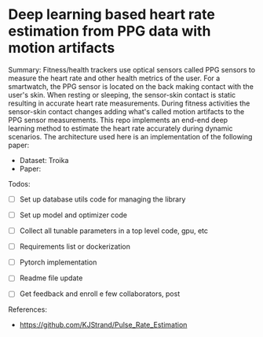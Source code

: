 # Deep learning based heart rate estimation from PPG data with motion artifacts

Summary: Fitness/health trackers use optical sensors called PPG sensors to measure the heart rate and other health metrics of the user. For a smartwatch, the PPG sensor is located on the back making contact with the user's skin. When resting or sleeping, the sensor-skin contact is static resulting in accurate heart rate measurements. During fitness activities the sensor-skin contact changes adding what's called motion artifacts to the PPG sensor measurements. This repo implements an end-end deep learning method to estimate the heart rate accurately during dynamic scenarios. The architecture used here is an implementation of the following paper: 

- Dataset: Troika
- Paper:  

Todos:
- [ ] Set up database utils code for managing the library
- [ ] Set up model and optimizer code
- [ ] Collect all tunable parameters in a top level code, gpu, etc
- [ ] Requirements list or dockerization
- [ ] Pytorch implementation
- [ ] Readme file update
- [ ] Get feedback and enroll e few collaborators, post

 
References:
- https://github.com/KJStrand/Pulse_Rate_Estimation